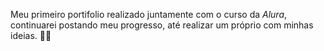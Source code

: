 Meu primeiro portifolio realizado juntamente com o curso da <em>Alura</em>, continuarei postando meu progresso, até realizar um próprio com minhas ideias. 🚀🚀
